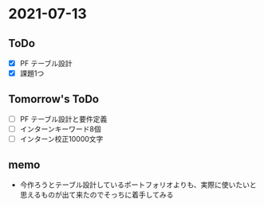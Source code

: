 # 2021-07-13

## ToDo
- [x] PF テーブル設計
- [x] 課題1つ
## Tomorrow's ToDo
- [ ] PF テーブル設計と要件定義
- [ ] インターンキーワード8個
- [ ] インターン校正10000文字
## memo
- 今作ろうとテーブル設計しているポートフォリオよりも、実際に使いたいと思えるものが出て来たのでそっちに着手してみる


